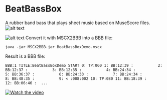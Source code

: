 # BeatBassBox
A rubber band bass that plays sheet music based on MuseScore files.
![alt text](/home/gerd/Dokumente/Projekte/BeatBassBox/Software/workspace/BeatBassBox/media/BeatBassBox800.jpg)

![alt text](/home/gerd/Dokumente/Projekte/BeatBassBox/Software/workspace/BeatBassBox/media/bbb_sheetmusic.png)
Convert it with MSCX2BBB into a BBB file:

`java -jar MSCX2BBB.jar BeatBassBoxDemo.mscx` 

Result is a BBB file:

`BBB:1
TITLE:BeatBassBoxDemo
START
  0: TP:060
  1: BB:12:39 :          
  2: BB:12:37 :          
  3: BB:12:35 :          
  4: BB:24:34 :          
  5: BB:36:37 :          
  6: BB:24:33 :          
  7: BB:24:34 :          
  8: BB:48:35 :          
  9: < :008:002
 10: TP:080
 11: BB:18:39 :          
 12: BB:06:46 : 
 ...`

[![Watch the video](https://img.youtube.com/vi/u-Lo1GVVmbg/maxresdefault.jpg)](https://youtu.be/u-Lo1GVVmbg)

